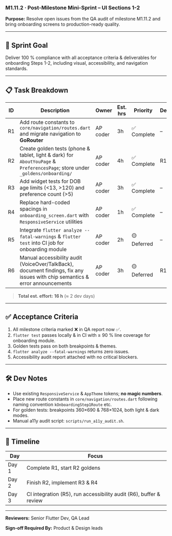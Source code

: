 ### M1.11.2 · Post-Milestone Mini-Sprint – UI Sections 1-2

**Purpose:** Resolve open issues from the QA audit of milestone M1.11.2 and
bring onboarding screens to production-ready quality.

---

## 🎯 Sprint Goal

Deliver 100 % compliance with all acceptance criteria & deliverables for
onboarding Steps 1-2, including visual, accessibility, and navigation standards.

---

## 📋 Task Breakdown

| ID | Description                                                                                                                   | Owner    | Est. hrs | Priority    | Dependencies |
| -- | ----------------------------------------------------------------------------------------------------------------------------- | -------- | -------- | ----------- | ------------ |
| R1 | Add route constants to `core/navigation/routes.dart` and migrate navigation to **GoRouter**                                   | AP coder | 3h       | ✅ Complete | –            |
| R2 | Create golden tests (phone & tablet, light & dark) for `AboutYouPage` & `PreferencesPage`; store under `_goldens/onboarding/` | AP coder | 4h       | ✅ Complete | R1           |
| R3 | Add widget tests for DOB age limits (<13, >120) and preference count (>5)                                                     | AP coder | 3h       | ✅ Complete | –            |
| R4 | Replace hard-coded spacings in `onboarding_screen.dart` with `ResponsiveService` utilities                                    | AP coder | 1h       | ✅ Complete | –            |
| R5 | Integrate `flutter analyze --fatal-warnings` & `flutter test` into CI job for onboarding module                               | AP coder | 2h       | 🟡 Deferred      | –            |
| R6 | Manual accessibility audit (VoiceOver/TalkBack), document findings, fix any issues with chip semantics & error announcements  | AP coder | 3h       | 🟡 Deferred      | R1           |

> **Total est. effort:** **16 h** (≈ 2 dev days)

---

## ✅ Acceptance Criteria

1. All milestone criteria marked ❌ in QA report now ✅.
2. `flutter test` passes locally & in CI with ≥ 90 % line coverage for
   onboarding module.
3. Golden tests pass on both breakpoints & themes.
4. `flutter analyze --fatal-warnings` returns zero issues.
5. Accessibility audit report attached with no critical blockers.

---

## 🛠️ Dev Notes

- Use existing `ResponsiveService` & `AppTheme` tokens; **no magic numbers**.
- Place new route constants in `core/navigation/routes.dart` following naming
  convention `kOnboardingStep1Route` etc.
- For golden tests: breakpoints 360×690 & 768×1024, both light & dark modes.
- Manual a11y audit script: `scripts/run_a11y_audit.sh`.

---

## 📅 Timeline

| Day   | Focus                                                              |
| ----- | ------------------------------------------------------------------ |
| Day 1 | Complete R1, start R2 goldens                                      |
| Day 2 | Finish R2, implement R3 & R4                                       |
| Day 3 | CI integration (R5), run accessibility audit (R6), buffer & review |

---

**Reviewers:** Senior Flutter Dev, QA Lead

**Sign-off Required By:** Product & Design leads
